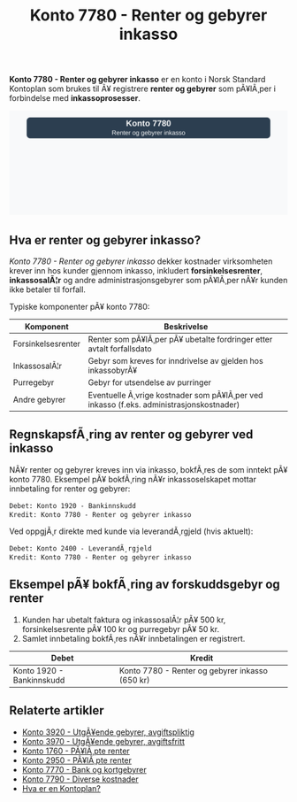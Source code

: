 ﻿---
title: "Konto 7780 - Renter og gebyrer inkasso"
meta_title: "7780-renter-og-gebyrer-inkasso"
meta_description: '**Konto 7780 - Renter og gebyrer inkasso** er en konto i Norsk Standard Kontoplan som brukes til Ã¥ registrere **renter og gebyrer** som pÃ¥lÃ¸per i forbindelse...'
slug: 7780-renter-og-gebyrer-inkasso
type: blog
layout: pages/single
---

**Konto 7780 - Renter og gebyrer inkasso** er en konto i Norsk Standard Kontoplan som brukes til Ã¥ registrere **renter og gebyrer** som pÃ¥lÃ¸per i forbindelse med **inkassoprosesser**.

![Illustrasjon av konto 7780 renter og gebyrer inkasso](7780-renter-og-gebyrer-inkasso-image.svg)

## Hva er renter og gebyrer inkasso?

*Konto 7780 - Renter og gebyrer inkasso* dekker kostnader virksomheten krever inn hos kunder gjennom inkasso, inkludert **forsinkelsesrenter**, **inkassosalÃ¦r** og andre administrasjonsgebyrer som pÃ¥lÃ¸per nÃ¥r kunden ikke betaler til forfall.

Typiske komponenter pÃ¥ konto 7780:

| Komponent          | Beskrivelse                                                                 |
|--------------------|-----------------------------------------------------------------------------|
| Forsinkelsesrenter | Renter som pÃ¥lÃ¸per pÃ¥ ubetalte fordringer etter avtalt forfallsdato          |
| InkassosalÃ¦r       | Gebyr som kreves for inndrivelse av gjelden hos inkassobyrÃ¥                 |
| Purregebyr         | Gebyr for utsendelse av purringer                                            |
| Andre gebyrer      | Eventuelle Ã¸vrige kostnader som pÃ¥lÃ¸per ved inkasso (f.eks. administrasjonskostnader) |

## RegnskapsfÃ¸ring av renter og gebyrer ved inkasso

NÃ¥r renter og gebyrer kreves inn via inkasso, bokfÃ¸res de som inntekt pÃ¥ konto 7780. Eksempel pÃ¥ bokfÃ¸ring nÃ¥r inkassoselskapet mottar innbetaling for renter og gebyrer:

```plaintext
Debet: Konto 1920 - Bankinnskudd
Kredit: Konto 7780 - Renter og gebyrer inkasso
```

Ved oppgjÃ¸r direkte med kunde via leverandÃ¸rgjeld (hvis aktuelt):

```plaintext
Debet: Konto 2400 - LeverandÃ¸rgjeld
Kredit: Konto 7780 - Renter og gebyrer inkasso
```

## Eksempel pÃ¥ bokfÃ¸ring av forskuddsgebyr og renter

1. Kunden har ubetalt faktura og inkassosalÃ¦r pÃ¥ 500 kr, forsinkelsesrente pÃ¥ 100 kr og purregebyr pÃ¥ 50 kr.
2. Samlet innbetaling bokfÃ¸res nÃ¥r innbetalingen er registrert.

| Debet                     | Kredit                                            |
|---------------------------|---------------------------------------------------|
| Konto 1920 - Bankinnskudd | Konto 7780 - Renter og gebyrer inkasso (650 kr)    |

## Relaterte artikler

* [Konto 3920 - UtgÃ¥ende gebyrer, avgiftspliktig](/blogs/kontoplan/3920-utgaende-gebyrer-avgiftspliktig "Konto 3920 - UtgÃ¥ende gebyrer, avgiftspliktig")
* [Konto 3970 - UtgÃ¥ende gebyrer, avgiftsfritt](/blogs/kontoplan/3970-utgaende-gebyrer-avgiftsfritt "Konto 3970 - UtgÃ¥ende gebyrer, avgiftsfritt")
* [Konto 1760 - PÃ¥lÃ¸pte renter](/blogs/kontoplan/1760-palopte-renter "Konto 1760 - PÃ¥lÃ¸pte renter: RegnskapsfÃ¸ring av pÃ¥lÃ¸pte renteutgifter")
* [Konto 2950 - PÃ¥lÃ¸pte renter](/blogs/kontoplan/2950-palopte-renter "Konto 2950 - PÃ¥lÃ¸pte renter: RegnskapsfÃ¸ring av pÃ¥lÃ¸pte renteutgifter")
* [Konto 7770 - Bank og kortgebyrer](/blogs/kontoplan/7770-bank-og-kortgebyrer "Konto 7770 - Bank og kortgebyrer")
* [Konto 7790 - Diverse kostnader](/blogs/kontoplan/7790-diverse-kostnader "Konto 7790 - Diverse kostnader: Registrering av diverse kostnader i Norsk Standard Kontoplan")
* [Hva er en Kontoplan?](/blogs/regnskap/hva-er-kontoplan "Hva er en Kontoplan? Komplett Guide til Kontoplaner i Norsk Regnskap")

